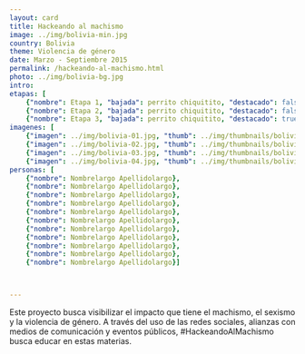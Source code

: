 ```yaml
---
layout: card
title: Hackeando al machismo
image: ../img/bolivia-min.jpg
country: Bolivia
theme: Violencia de género
date: Marzo - Septiembre 2015
permalink: /hackeando-al-machismo.html
photo: ../img/bolivia-bg.jpg
intro:
etapas: [
	{"nombre": Etapa 1, "bajada": perrito chiquitito, "destacado": false}, 
	{"nombre": Etapa 2, "bajada": perrito chiquitito, "destacado": false},
	{"nombre": Etapa 3, "bajada": perrito chiquitito, "destacado": true}] 
imagenes: [
	{"imagen": ../img/bolivia-01.jpg, "thumb": ../img/thumbnails/bolivia-01.jpg}, 
	{"imagen": ../img/bolivia-02.jpg, "thumb": ../img/thumbnails/bolivia-02.jpg}, 
	{"imagen": ../img/bolivia-03.jpg, "thumb": ../img/thumbnails/bolivia-03.jpg}, 
	{"imagen": ../img/bolivia-04.jpg, "thumb": ../img/thumbnails/bolivia-04.jpg}]
personas: [
	{"nombre": Nombrelargo Apellidolargo},
	{"nombre": Nombrelargo Apellidolargo},
	{"nombre": Nombrelargo Apellidolargo},
	{"nombre": Nombrelargo Apellidolargo},
	{"nombre": Nombrelargo Apellidolargo},
	{"nombre": Nombrelargo Apellidolargo},
	{"nombre": Nombrelargo Apellidolargo},
	{"nombre": Nombrelargo Apellidolargo},
	{"nombre": Nombrelargo Apellidolargo},
	{"nombre": Nombrelargo Apellidolargo},
	{"nombre": Nombrelargo Apellidolargo}]



---
```


Este proyecto busca visibilizar el impacto que tiene el machismo, el sexismo y la violencia de género. A través del uso de las redes sociales, alianzas con medios de comunicación y eventos públicos, #HackeandoAlMachismo busca educar en estas materias.